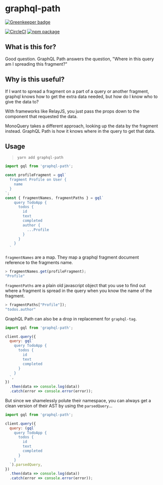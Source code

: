 # graphql-path

[![Greenkeeper badge](https://badges.greenkeeper.io/brysgo/graphql-path.svg)](https://greenkeeper.io/)

[![CircleCI][build-badge]][build]
[![npm package][npm-badge]][npm]

[build-badge]: https://circleci.com/gh/brysgo/graphql-path.svg?style=svg
[build]: https://circleci.com/gh/brysgo/graphql-path

[npm-badge]: https://img.shields.io/npm/v/graphql-path.png?style=flat-square
[npm]: https://www.npmjs.org/package/graphql-path

## What is this for?

Good question. GraphQL Path answers the question, "Where in this query am I spreading this fragment?"

## Why is this useful?

If I want to spread a fragment on a part of a query or another fragment, graphql knows how to get the extra data needed, but how do I know who to give the data to?

With frameworks like RelayJS, you just pass the props down to the component that requested the data.

MonoQuery takes a different approach, looking up the data by the fragment instead. GraphQL Path is how it knows where in the query to get that data.

## Usage

> `yarn add graphql-path`

```javascript
import gql from 'graphql-path';

const profileFragment = gql`
  fragment Profile on User {
    name
  }
`;
const { fragmentNames, fragmentPaths } = gql` 
    query TodoApp {
      todos {
        id
        text
        completed
        author {
          ...Profile
        }
      }
    }
  `

```
`fragmentNames` are a map. They map a graphql fragment document reference to the fragments name.
```javascript
> fragmentNames.get(profileFragment);
"Profile"
```
`fragmentPaths` are a plain old javascript object that you use to find out where a fragment is spread in the query when you know the name of the fragment.

```javascript
> fragmentPaths["Profile"]);
"todos.author"
```

GraphQL Path can also be a drop in replacement for `graphql-tag`.

```javascript
import gql from 'graphql-path';

client.query({
  query: gql`
    query TodoApp {
      todos {
        id
        text
        completed
      }
    }
  `,
})
  .then(data => console.log(data))
  .catch(error => console.error(error));
```

But since we shamelessly polute their namespace, you can always get a clean version of their AST by using the `parsedQuery`...

```javascript
import gql from 'graphql-path';

client.query({
  query: (gql`
    query TodoApp {
      todos {
        id
        text
        completed
      }
    }
  `).parsedQuery,
})
  .then(data => console.log(data))
  .catch(error => console.error(error));
```
